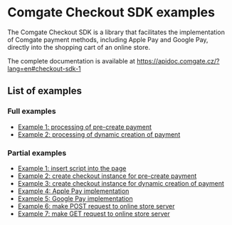# Comgate Checkout SDK examples

The Comgate Checkout SDK is a library that facilitates the implementation of Comgate payment methods, including Apple Pay and Google Pay, directly into the shopping cart of an online store.

The complete documentation is available at https://apidoc.comgate.cz/?lang=en#checkout-sdk-1

## List of examples

### Full examples
- [Example 1: processing of pre-create payment](/full_1_pre_create_payment.js)
- [Example 2: processing of dynamic creation of payment](/full_2_dynamic_creation_of_payment.js)

### Partial examples
- [Example 1: insert script into the page ](/partial_1_Insert_script_into_the_page.html)
- [Example 2: create checkout instance for pre-create payment](/partial_2_pre_create_payment.js)
- [Example 3: create checkout instance for dynamic creation of payment](/partial_3_dynamic_creation_of_payment.js)
- [Example 4: Apple Pay implementation](/partial_4_apple_pay_implementation.js)
- [Example 5: Google Pay implementation](/partial_5_google_pay_implementation.js)
- [Example 6: make POST request to online store server](/partial_6_eshop_requests-POST.js)
- [Example 7: make GET request to online store server](/partial_7_eshop_requests-GET.js)